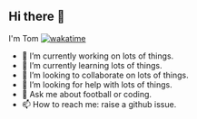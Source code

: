 ## Hi there 👋

I'm Tom 
[![wakatime](https://wakatime.com/badge/user/0be2b803-f29c-4524-9c86-f4a8e8578584.svg)](https://wakatime.com/@0be2b803-f29c-4524-9c86-f4a8e8578584)
- 🔭 I’m currently working on lots of things. 
- 🌱 I’m currently learning lots of things.
- 👯 I’m looking to collaborate on lots of things.
- 🤔 I’m looking for help with lots of things.
- 💬 Ask me about football or coding.
- 📫 How to reach me: raise a github issue.
